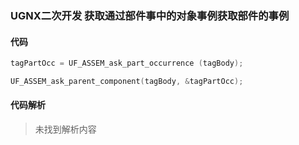 ### UGNX二次开发 获取通过部件事中的对象事例获取部件的事例

#### 代码

```cpp
tagPartOcc = UF_ASSEM_ask_part_occurrence (tagBody);
```

```cpp
UF_ASSEM_ask_parent_component(tagBody, &tagPartOcc);
```

#### 代码解析
> 未找到解析内容

